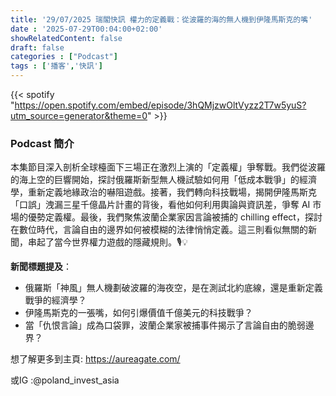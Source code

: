 ```yaml
---
title: '29/07/2025 瑞閣快訊 權力的定義戰：從波羅的海的無人機到伊隆馬斯克的嘴'
date : '2025-07-29T00:04:00+02:00'
showRelatedContent: false
draft: false
categories : ["Podcast"]
tags : ['播客','快訊']
---
```

{{< spotify "https://open.spotify.com/embed/episode/3hQMjzwOltVyzz2T7w5yuS?utm_source=generator&theme=0" >}}


### Podcast 簡介

本集節目深入剖析全球檯面下三場正在激烈上演的「定義權」爭奪戰。我們從波羅的海上空的巨響開始，探討俄羅斯新型無人機試驗如何用「低成本戰爭」的經濟學，重新定義地緣政治的嚇阻遊戲。接著，我們轉向科技戰場，揭開伊隆馬斯克「口誤」洩漏三星千億晶片計畫的背後，看他如何利用輿論與資訊差，爭奪 AI 市場的優勢定義權。最後，我們聚焦波蘭企業家因言論被捕的 chilling effect，探討在數位時代，言論自由的邊界如何被模糊的法律悄悄定義。這三則看似無關的新聞，串起了當今世界權力遊戲的隱藏規則。🎙️💡

**新聞標題提及**：

*   俄羅斯「神風」無人機劃破波羅的海夜空，是在測試北約底線，還是重新定義戰爭的經濟學？
*   伊隆馬斯克的一張嘴，如何引爆價值千億美元的科技戰爭？
*   當「仇恨言論」成為口袋罪，波蘭企業家被捕事件揭示了言論自由的脆弱邊界？

想了解更多到主頁: https://aureagate.com/

或IG :@poland_invest_asia
